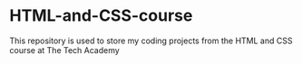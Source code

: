 # HTML-and-CSS-course
This repository is used to store my coding projects from the HTML and CSS course at The Tech Academy
